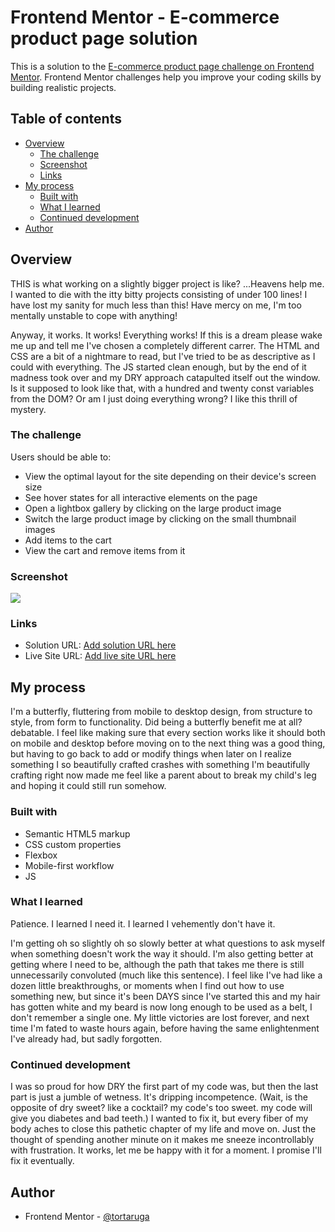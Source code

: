 # Frontend Mentor - E-commerce product page solution

This is a solution to the [E-commerce product page challenge on Frontend Mentor](https://www.frontendmentor.io/challenges/ecommerce-product-page-UPsZ9MJp6). Frontend Mentor challenges help you improve your coding skills by building realistic projects.

## Table of contents

- [Overview](#overview)
  - [The challenge](#the-challenge)
  - [Screenshot](#screenshot)
  - [Links](#links)
- [My process](#my-process)
  - [Built with](#built-with)
  - [What I learned](#what-i-learned)
  - [Continued development](#continued-development)
- [Author](#author)

## Overview

THIS is what working on a slightly bigger project is like? ...Heavens help me. I wanted to die with the itty bitty projects consisting of under 100 lines! I have lost my sanity for much less than this! Have mercy on me, I'm too mentally unstable to cope with anything! 

Anyway, it works. It works! Everything works! If this is a dream please wake me up and tell me I've chosen a completely different carrer.
The HTML and CSS are a bit of a nightmare to read, but I've tried to be as descriptive as I could with everything. The JS started clean enough, but by the end of it madness took over and my DRY approach catapulted itself out the window. 
Is it supposed to look like that, with a hundred and twenty const variables from the DOM? Or am I just doing everything wrong? I like this thrill of mystery.  

### The challenge

Users should be able to:

- View the optimal layout for the site depending on their device's screen size
- See hover states for all interactive elements on the page
- Open a lightbox gallery by clicking on the large product image
- Switch the large product image by clicking on the small thumbnail images
- Add items to the cart
- View the cart and remove items from it

### Screenshot

![](./screenshot.jpg)

### Links

- Solution URL: [Add solution URL here](https://your-solution-url.com)
- Live Site URL: [Add live site URL here](https://your-live-site-url.com)

## My process

I'm a butterfly, fluttering from mobile to desktop design, from structure to style, from form to functionality. Did being a butterfly benefit me at all? debatable. I feel like making sure that every section works like it should both on mobile and desktop before moving on to the next thing was a good thing, but having to go back to add or modify things when later on I realize something I so beautifully crafted crashes with something I'm beautifully crafting right now made me feel like a parent about to break my child's leg and hoping it could still run somehow. 
 
### Built with

- Semantic HTML5 markup
- CSS custom properties
- Flexbox
- Mobile-first workflow
- JS

### What I learned

Patience. I learned I need it.
I learned I vehemently don't have it.

I'm getting oh so slightly oh so slowly better at what questions to ask myself when something doesn't work the way it should. I'm also getting better at getting where I need to be, although the path that takes me there is still unnecessarily convoluted (much like this sentence).
I feel like I've had like a dozen little breakthroughs, or moments when I find out how to use something new, but since it's been DAYS since I've started this and my hair has gotten white and my beard is now long enough to be used as a belt, I don't remember a single one. My little victories are lost forever, and next time I'm fated to waste hours again, before having the same enlightenment I've already had, but sadly forgotten.

### Continued development

I was so proud for how DRY the first part of my code was, but then the last part is just a jumble of wetness. It's dripping incompetence. 
(Wait, is the opposite of dry sweet? like a cocktail? my code's too sweet. my code will give you diabetes and bad teeth.)
I wanted to fix it, but every fiber of my body aches to close this pathetic chapter of my life and move on. Just the thought of spending another minute on it makes me sneeze incontrollably with frustration. It works, let me be happy with it for a moment. I promise I'll fix it eventually.

## Author

- Frontend Mentor - [@tortaruga](https://www.frontendmentor.io/profile/tortaruga)

